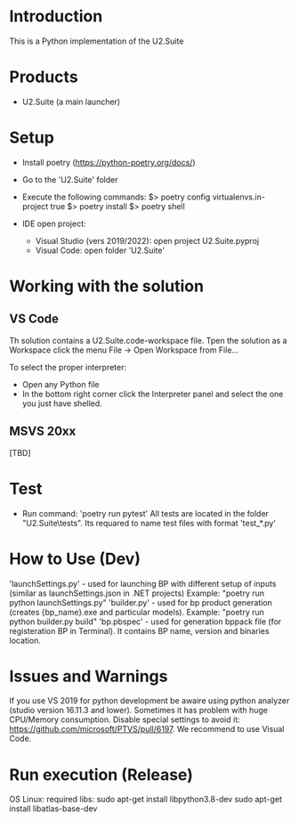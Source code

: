 # Introduction 
This is a Python implementation of the U2.Suite 

# Products
- U2.Suite (a main launcher)

# Setup
- Install poetry (https://python-poetry.org/docs/)
- Go to the 'U2.Suite' folder 
- Execute the following commands:
    $> poetry config virtualenvs.in-project true
    $> poetry install
    $> poetry shell

- IDE open project:
	+ Visual Studio (vers 2019/2022): open project U2.Suite.pyproj
	+ Visual Code: open folder 'U2.Suite'

# Working with the solution

## VS Code

Th solution contains a U2.Suite.code-workspace file. 
Tpen the solution as a Workspace click the menu File -> Open Workspace from File...

To select the proper interpreter:
- Open any Python file
- In the bottom right corner click the Interpreter panel and select the one you just have shelled.

## MSVS 20xx

[TBD]

# Test
- Run command: 'poetry run pytest'
All tests are located in the folder "U2.Suite\tests".
Its requared to name test files with format 'test_*.py'

# How to Use (Dev)
'launchSettings.py' - used for launching BP with different setup of inputs (similar as launchSettings.json in .NET projects)
Example: "poetry run python launchSettings.py"
'builder.py' - used for bp product generation (creates {bp_name}.exe and particular models).
Example: "poetry run python builder.py build"
'bp.pbspec' - used for generation bppack file (for registeration BP in Terminal). It contains BP name, version and binaries location.

# Issues and Warnings
If you use VS 2019 for python development be awaire using python analyzer (studio version 16.11.3 and lower). Sometimes it has problem with huge CPU/Memory consumption.
Disable special settings to avoid it: https://github.com/microsoft/PTVS/pull/6197. 
We recommend to use Visual Code.

# Run execution (Release)
OS Linux: required libs: 
                    sudo apt-get install libpython3.8-dev
                    sudo apt-get install libatlas-base-dev


  